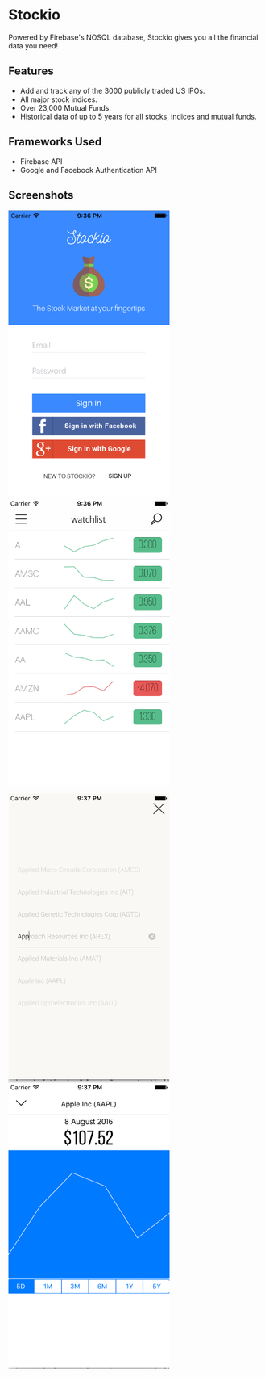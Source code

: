 # Stockio
Powered by Firebase's NOSQL database, Stockio gives you all the financial data you need!

## Features 
- Add and track any of the 3000 publicly traded US IPOs.
- All major stock indices.
- Over 23,000 Mutual Funds.
- Historical data of up to 5 years for all stocks, indices and mutual funds.

## Frameworks Used
- Firebase API
- Google and Facebook Authentication API

## Screenshots
<a href="url"><img src="https://github.com/shannonyap/Stockio/blob/master/Screenshots/Stockio1.png" height="568" width="320" ></a>
<a href="url"><img src="https://github.com/shannonyap/Stockio/blob/master/Screenshots/Stockio2.png" height="568" width="320" ></a>

<a href="url"><img src="https://github.com/shannonyap/Stockio/blob/master/Screenshots/Stockio3.png" height="568" width="320" ></a>
<a href="url"><img src="https://github.com/shannonyap/Stockio/blob/master/Screenshots/Stockio4.png" height="568" width="320" ></a>
